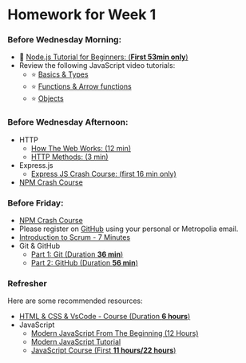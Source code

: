 # Homework for Week 1
 
### Before Wednesday Morning: 

- :bell: [Node.js Tutorial for Beginners: (**First 53min only**)](https://youtu.be/TlB_eWDSMt4)
- Review the following JavaScript video tutorials:
  - :star: [Basics & Types](https://youtu.be/FhguwBJeqWs)
  - :star: [Functions & Arrow functions](https://youtu.be/xUI5Tsl2JpY)
  - :star: [Objects](https://youtu.be/X0ipw1k7ygU)

### Before Wednesday Afternoon: 

- HTTP
  - [How The Web Works: (12 min)]
  - [HTTP Methods: (3 min)]
- Express.js
  - [Express JS Crash Course: (first 16 min only)]
- [NPM Crash Course](https://youtu.be/jHDhaSSKmB0)

### Before Friday: 

- [NPM Crash Course](https://youtu.be/jHDhaSSKmB0)
- Please register on [GitHub] using your personal or Metropolia email.
- [Introduction to Scrum - 7 Minutes]
- Git & GitHub
  - [Part 1: Git (Duration **36 min**)](https://www.youtube.com/watch?v=hrTQipWp6co)
  - [Part 2: GitHub (Duration **56 min**)](https://www.youtube.com/watch?v=1ibmWyt8hfw)

### Refresher

Here are some recommended resources:

- [HTML & CSS & VsCode - Course (Duration **6 hours**)](https://www.youtube.com/watch?v=G3e-cpL7ofc)
- JavaScript
  - [Modern JavaScript From The Beginning (12 Hours)]
  - [Modern JavaScript Tutorial]
  - [JavaScript Course  (First **11 hours/22 hours**)](https://www.youtube.com/watch?v=EerdGm-ehJQ)



<!-- Links -->
[Scrimba]:https://scrimba.com/
[Figma]:https://www.figma.com/
[GitHub]:https://github.com/
[Modern JavaScript Tutorial]:https://www.youtube.com/playlist?list=PL4cUxeGkcC9haFPT7J25Q9GRB_ZkFrQAc
[Modern JavaScript From The Beginning (12 Hours)]:https://youtu.be/BI1o2H9z9fo
[Git & GitHub Tutorial for Beginners]:https://www.youtube.com/playlist?list=PL4cUxeGkcC9goXbgTDQ0n_4TBzOO0ocPR
[Introduction to Scrum - 7 Minutes]:https://youtu.be/9TycLR0TqFA
[Scrum in 20 mins]:https://youtu.be/SWDhGSZNF9M
[Figma UI Design Tutorial: Get Started in Just 24 Minutes]:https://youtu.be/FTFaQWZBqQ8
[How The Web Works: (12 min)]:https://youtu.be/hJHvdBlSxug
[HTTP Methods: (3 min)]:https://youtu.be/tkfVQK6UxDI
[Express JS Crash Course: (first 16 min only)]:https://youtu.be/L72fhGm1tfE